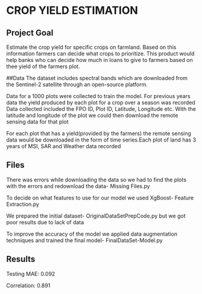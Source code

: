 # CROP YIELD ESTIMATION

## Project Goal
Estimate the crop yield for specific crops on farmland. Based on this information farmers can decide what crops to prioritize. This product would help banks who can decide how much in loans to give to farmers based on thee yield of the farmers plot.


##Data
The dataset includes spectral bands which are downloaded from the Sentinel-2 satellite through an open-source platform. 

Data for a 1000 plots were collected to train the model. For previous years data the yield produced by each plot for a crop over a season was recorded Data collected included the FPO ID, Plot ID, Latitude, Longitude etc. With the latitude and longitude of the plot we could then download the remote sensing data for that plot


For each plot that has a yield(provided by the farmers) the remote sensing data would be downloaded in the form of time series.Each plot of land has 3 years of MSI, SAR and Weather data recorded


## Files
There was errors while downloading the data so we had to find the plots with the errors and redownload the data- Missing Files.py

To decide on what features to use for our model we used XgBoost- Feature Extraction.py

We prepared the initial dataset- OriginalDataSetPrepCode.py but we got poor results due to lack of data

To improve the accuracy of the model we applied data augmentation techniques and trained the final model- FinalDataSet-Model.py

## Results

Testing MAE: 0.092

Correlation: 0.891


